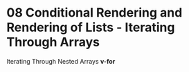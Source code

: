# 08 Conditional Rendering and Rendering of Lists - Iterating Through Arrays

Iterating Through Nested Arrays
**v-for**